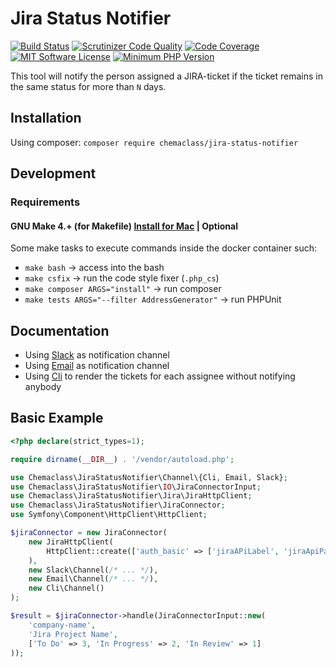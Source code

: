 # Jira Status Notifier

[![Build Status](https://travis-ci.org/Chemaclass/JiraStatusNotifier.svg?branch=master)](https://travis-ci.org/Chemaclass/JiraStatusNotifier)
[![Scrutinizer Code Quality](https://scrutinizer-ci.com/g/Chemaclass/JiraStatusNotifier/badges/quality-score.png?b=master)](https://scrutinizer-ci.com/g/Chemaclass/JiraStatusNotifier/?branch=master)
[![Code Coverage](https://scrutinizer-ci.com/g/Chemaclass/JiraStatusNotifier/badges/coverage.png?b=master)](https://scrutinizer-ci.com/g/Chemaclass/JiraStatusNotifier/?branch=master)
[![MIT Software License](https://img.shields.io/badge/license-MIT-blue.svg?style=flat-square)](LICENSE.md)
[![Minimum PHP Version](https://img.shields.io/badge/php-%3E%3D%207.4-8892BF.svg?style=flat-square)](https://php.net/)

This tool will notify the person assigned a JIRA-ticket if the ticket remains in the same status for more than `N` days.

## Installation

Using composer: ```composer require chemaclass/jira-status-notifier```

## Development

### Requirements

#### GNU Make 4.+ (for Makefile) [Install for Mac](https://stackoverflow.com/questions/43175529/updating-make-version-4-1-on-mac) | Optional

Some make tasks to execute commands inside the docker container such:

* `make bash` -> access into the bash
* `make csfix` -> run the code style fixer (`.php_cs`)
* `make composer ARGS="install"` -> run composer
* `make tests ARGS="--filter AddressGenerator"` -> run PHPUnit

## Documentation

* Using [Slack](examples/using-slack-channel) as notification channel
* Using [Email](examples/using-email-channel) as notification channel
* Using [Cli](examples/using-cli-channel) to render the tickets for each assignee without notifying anybody

## Basic Example

```php
<?php declare(strict_types=1);

require dirname(__DIR__) . '/vendor/autoload.php';

use Chemaclass\JiraStatusNotifier\Channel\{Cli, Email, Slack};
use Chemaclass\JiraStatusNotifier\IO\JiraConnectorInput;
use Chemaclass\JiraStatusNotifier\Jira\JiraHttpClient;
use Chemaclass\JiraStatusNotifier\JiraConnector;
use Symfony\Component\HttpClient\HttpClient;

$jiraConnector = new JiraConnector(
    new JiraHttpClient(
        HttpClient::create(['auth_basic' => ['jiraAPiLabel', 'jiraApiPassword']])
    ), 
    new Slack\Channel(/* ... */),
    new Email\Channel(/* ... */),
    new Cli\Channel()
);

$result = $jiraConnector->handle(JiraConnectorInput::new(
    'company-name',
    'Jira Project Name',
    ['To Do' => 3, 'In Progress' => 2, 'In Review' => 1]
));
```

